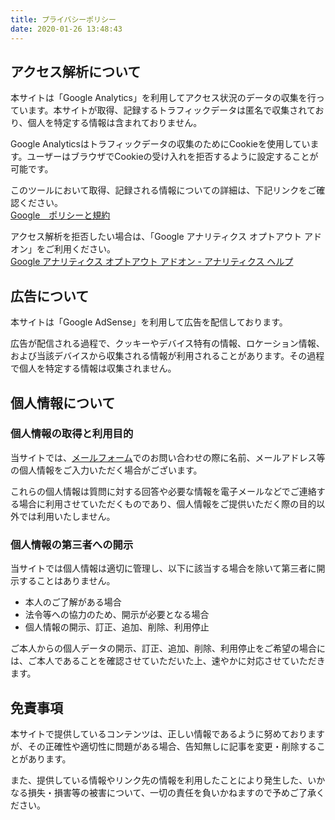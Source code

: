 ```yaml
---
title: プライバシーポリシー
date: 2020-01-26 13:48:43
---
```

##  アクセス解析について

本サイトは「Google Analytics」を利用してアクセス状況のデータの収集を行っています。本サイトが取得、記録するトラフィックデータは匿名で収集されており、個人を特定する情報は含まれておりません。

Google Analyticsはトラフィックデータの収集のためにCookieを使用しています。ユーザーはブラウザでCookieの受け入れを拒否するように設定することが可能です。

このツールにおいて取得、記録される情報についての詳細は、下記リンクをご確認ください。  
[Google　ポリシーと規約](https://policies.google.com/?hl=ja&gl=jp)

アクセス解析を拒否したい場合は、「Google アナリティクス オプトアウト アドオン」をご利用ください。  
[Google アナリティクス オプトアウト アドオン - アナリティクス ヘルプ](https://support.google.com/analytics/answer/181881?hl=ja)

## 広告について

本サイトは「Google AdSense」を利用して広告を配信しております。

広告が配信される過程で、クッキーやデバイス特有の情報、ロケーション情報、および当該デバイスから収集される情報が利用されることがあります。その過程で個人を特定する情報は収集されません。


## 個人情報について

### 個人情報の取得と利用目的
当サイトでは、[メールフォーム](/contact/)でのお問い合わせの際に名前、メールアドレス等の個人情報をご入力いただく場合がございます。

これらの個人情報は質問に対する回答や必要な情報を電子メールなどでご連絡する場合に利用させていただくものであり、個人情報をご提供いただく際の目的以外では利用いたしません。

### 個人情報の第三者への開示
当サイトでは個人情報は適切に管理し、以下に該当する場合を除いて第三者に開示することはありません。

- 本人のご了解がある場合
- 法令等への協力のため、開示が必要となる場合
- 個人情報の開示、訂正、追加、削除、利用停止

ご本人からの個人データの開示、訂正、追加、削除、利用停止をご希望の場合には、ご本人であることを確認させていただいた上、速やかに対応させていただきます。


## 免責事項

本サイトで提供しているコンテンツは、正しい情報であるように努めておりますが、その正確性や適切性に問題がある場合、告知無しに記事を変更・削除することがあります。

また、提供している情報やリンク先の情報を利用したことにより発生した、いかなる損失・損害等の被害について、一切の責任を負いかねますので予めご了承ください。
